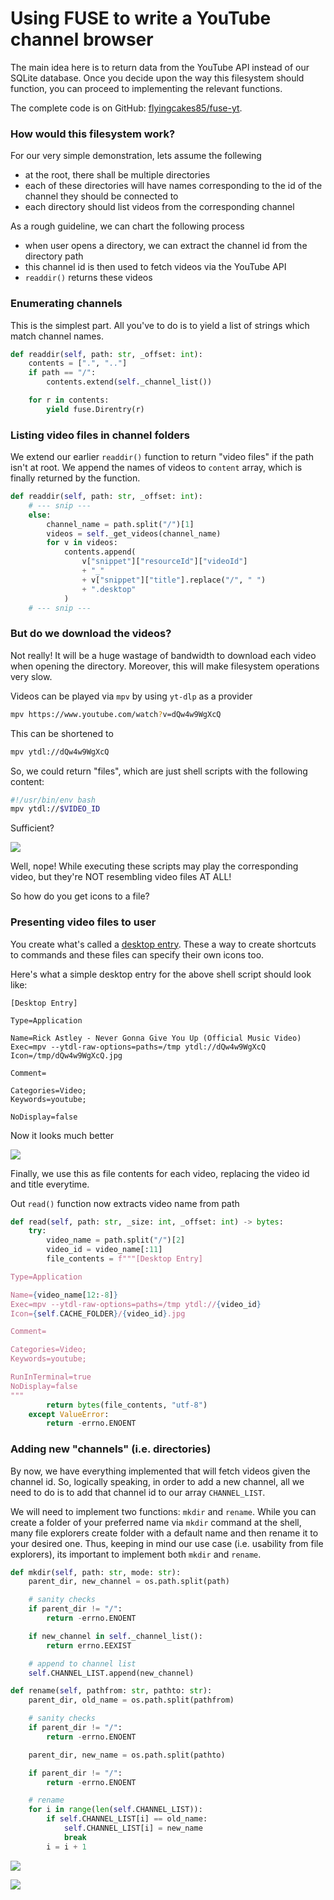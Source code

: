 # Using FUSE to write a YouTube channel browser

The main idea here is to return data from the YouTube API instead of our SQLite database. Once you decide upon the way this filesystem should function, you can proceed to implementing the relevant functions.

The complete code is on GitHub: [flyingcakes85/fuse-yt](https://github.com/flyingcakes85/fuse-yt/).

### How would this filesystem work?

For our very simple demonstration, lets assume the follewing

- at the root, there shall be multiple directories
- each of these directories will have names corresponding to the id of the channel they should be connected to
- each directory should list videos from the corresponding channel

As a rough guideline, we can chart the following process

- when user opens a directory, we can extract the channel id from the directory path
- this channel id is then used to fetch videos via the YouTube API
- `readdir()` returns these videos

### Enumerating channels

This is the simplest part. All you've to do is to yield a list of strings which match channel names.

```py
def readdir(self, path: str, _offset: int):
    contents = [".", ".."]
    if path == "/":
        contents.extend(self._channel_list())

    for r in contents:
        yield fuse.Direntry(r)
```

### Listing video files in channel folders

We extend our earlier `readdir()` function to return "video files" if the path isn't at root. We append the names of videos to `content` array, which is finally returned by the function.

```py
def readdir(self, path: str, _offset: int):
    # --- snip ---
    else:
        channel_name = path.split("/")[1]
        videos = self._get_videos(channel_name)
        for v in videos:
            contents.append(
                v["snippet"]["resourceId"]["videoId"]
                + "_"
                + v["snippet"]["title"].replace("/", " ")
                + ".desktop"
            )
    # --- snip ---
```

### But do we download the videos?

Not really! It will be a huge wastage of bandwidth to download each video when opening the directory. Moreover, this will make filesystem operations very slow.

Videos can be played via `mpv` by using `yt-dlp` as a provider

```sh
mpv https://www.youtube.com/watch?v=dQw4w9WgXcQ
```

This can be shortened to

```sh
mpv ytdl://dQw4w9WgXcQ
```

So, we could return "files", which are just shell scripts with the following content:

```sh
#!/usr/bin/env bash
mpv ytdl://$VIDEO_ID
```

Sufficient?

![](/images/py-yt-shell-files.png)

Well, nope! While executing these scripts may play the corresponding video, but they're NOT resembling video files AT ALL!

So how do you get icons to a file?

### Presenting video files to user

You create what's called a [desktop entry](https://specifications.freedesktop.org/desktop-entry-spec/latest/). These a way to create shortcuts to commands and these files can specify their own icons too.

Here's what a simple desktop entry for the above shell script should look like:

```
[Desktop Entry]

Type=Application

Name=Rick Astley - Never Gonna Give You Up (Official Music Video)
Exec=mpv --ytdl-raw-options=paths=/tmp ytdl://dQw4w9WgXcQ
Icon=/tmp/dQw4w9WgXcQ.jpg

Comment=

Categories=Video;
Keywords=youtube;

NoDisplay=false
```

Now it looks much better

![](/images/py-yt-rick.png)

Finally, we use this as file contents for each video, replacing the video id and title everytime.

Out `read()` function now extracts video name from path

```py
def read(self, path: str, _size: int, _offset: int) -> bytes:
    try:
        video_name = path.split("/")[2]
        video_id = video_name[:11]
        file_contents = f"""[Desktop Entry]

Type=Application

Name={video_name[12:-8]}
Exec=mpv --ytdl-raw-options=paths=/tmp ytdl://{video_id}
Icon={self.CACHE_FOLDER}/{video_id}.jpg

Comment=

Categories=Video;
Keywords=youtube;

RunInTerminal=true
NoDisplay=false
"""
        return bytes(file_contents, "utf-8")
    except ValueError:
        return -errno.ENOENT
```

### Adding new "channels" (i.e. directories)

By now, we have everything implemented that will fetch videos given the channel id. So, logically speaking, in order to add a new channel, all we need to do is to add that channel id to our array `CHANNEL_LIST`.

We will need to implement two functions: `mkdir` and `rename`. While you can create a folder of your preferred name via `mkdir` command at the shell, many file explorers create folder with a default name and then rename it to your desired one. Thus, keeping in mind our use case (i.e. usability from file explorers), its important to implement both `mkdir` and `rename`.

```py
def mkdir(self, path: str, mode: str):
    parent_dir, new_channel = os.path.split(path)

    # sanity checks
    if parent_dir != "/":
        return -errno.ENOENT

    if new_channel in self._channel_list():
        return errno.EEXIST

    # append to channel list
    self.CHANNEL_LIST.append(new_channel)

def rename(self, pathfrom: str, pathto: str):
    parent_dir, old_name = os.path.split(pathfrom)

    # sanity checks
    if parent_dir != "/":
        return -errno.ENOENT

    parent_dir, new_name = os.path.split(pathto)

    if parent_dir != "/":
        return -errno.ENOENT

    # rename
    for i in range(len(self.CHANNEL_LIST)):
        if self.CHANNEL_LIST[i] == old_name:
            self.CHANNEL_LIST[i] = new_name
            break
        i = i + 1
```

![](/images/channel_list_fuse.png)

![](/images/video-list-fuse.png)
